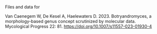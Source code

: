 Files and data for

Van Caenegem W, De Kesel A, Haelewaters D. 2023. Botryandromyces, a morphology-based genus concept scrutinized by molecular data. Mycological Progress 22: 81. https://doi.org/10.1007/s11557-023-01930-4
